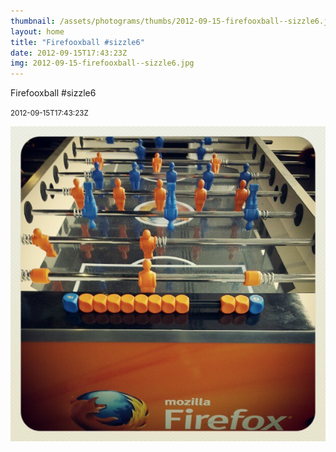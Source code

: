 ```yaml
---
thumbnail: /assets/photograms/thumbs/2012-09-15-firefooxball--sizzle6.jpg
layout: home
title: "Firefooxball #sizzle6"
date: 2012-09-15T17:43:23Z
img: 2012-09-15-firefooxball--sizzle6.jpg
---
```


Firefooxball #sizzle6

<small>2012-09-15T17:43:23Z</small>

![Firefooxball #sizzle6](/assets/photograms/original/2012-09-15-firefooxball--sizzle6.jpg)

